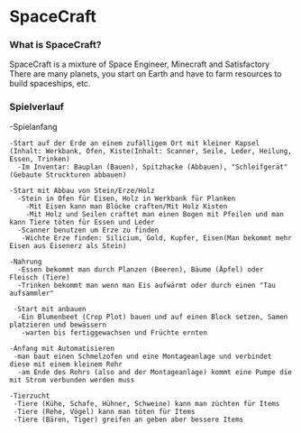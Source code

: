 # SpaceCraft
### What is SpaceCraft?
SpaceCraft is a mixture of Space Engineer, Minecraft and Satisfactory
There are many planets, you start on Earth and have to farm resources to build spaceships, etc.


### Spielverlauf
 -Spielanfang
 
    -Start auf der Erde an einem zufälligem Ort mit kleiner Kapsel (Inhalt: Werkbank, Ofen, Kiste(Inhalt: Scanner, Seile, Leder, Heilung, Essen, Trinken)
      -Im Inventar: Bauplan (Bauen), Spitzhacke (Abbauen), "Schleifgerät" (Gebaute Struckturen abbauen)
    
    -Start mit Abbau von Stein/Erze/Holz
      -Stein in Ofen für Eisen, Holz in Werkbank für Planken
        -Mit Eisen kann man Blöcke craften/Mit Holz Kisten
        -Mit Holz und Seilen craftet man einen Bogen mit Pfeilen und man kann Tiere töten für Essen und Leder
      -Scanner benutzen um Erze zu finden
       -Wichte Erze finden: Silicium, Gold, Kupfer, Eisen(Man bekommt mehr Eisen aus Eisenerz als Stein)
      
    -Nahrung
      -Essen bekommt man durch Planzen (Beeren), Bäume (Äpfel) oder Fleisch (Tiere)
      -Trinken bekommt man wenn man Eis aufwärmt oder durch einen "Tau aufsammler"
      
     -Start mit anbauen
      -Ein Blumenbeet (Crop Plot) bauen und auf einen Block setzen, Samen platzieren und bewässern
       -warten bis fertiggewachsen und Früchte ernten
       
    -Anfang mit Automatisieren
     -man baut einen Schmelzofen und eine Montageanlage und verbindet diese mit einem kleinem Rohr
      -am Ende des Rohrs (also and der Montageanlage) kommt eine Pumpe die mit Strom verbunden werden muss
      
    -Tierzucht
     -Tiere (Kühe, Schafe, Hühner, Schweine) kann man züchten für Items
     -Tiere (Rehe, Vögel) kann man töten für Items
     -Tiere (Bären, Tiger) greifen an geben aber bessere Items
